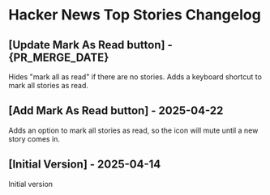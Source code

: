 # Hacker News Top Stories Changelog

## [Update Mark As Read button] - {PR_MERGE_DATE}

Hides "mark all as read" if there are no stories.
Adds a keyboard shortcut to mark all stories as read.

## [Add Mark As Read button] - 2025-04-22

Adds an option to mark all stories as read, so the icon will mute until a new story comes in.

## [Initial Version] - 2025-04-14

Initial version
